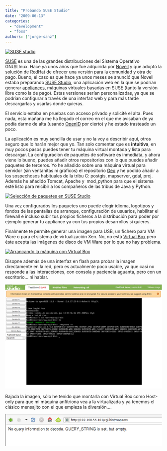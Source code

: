 ```yaml
---
title: "Probando SUSE Studio"
date: "2009-06-13"
categories: 
  - "development"
  - "foss"
authors: ["jorge-sanz"]
---
```


[![SUSE studio](images/frontpage-splash-dister.png "SUSE studio")](http://susestudio.com)

[SUSE](http://es.opensuse.org/Bienvenidos_a_openSUSE.org) es una de las grandes distribuciones del Sistema Operativo GNU/LInux. Hace ya unos años que fue adquirida por [Novell](http://www.novell.com/linux/) y que adoptó la solución de [RedHat](http://www.redhat.es/) de ofrecer una versión para la comunidad y otra de pago. Bueno, el caso es que hace ya unos meses se anunció que Novell estaba preparando [SUSE Studio](http://susestudio.com/), una aplicación web en la que se podrían generar [appliances](http://en.wikipedia.org/wiki/Virtual_appliance), máquinas virtuales basadas en SUSE (tanto la versión libre como la de pago). Estas versiones serían personalizadas, ya que se podrían configurar a través de una interfaz web y para más tarde descargarlas y usarlas donde quieras.

El servicio estaba en pruebas con acceso privado y solicité el alta. Pues nada, esta mañana me ha llegado el correo en el que me avisaban de ya podía darme de alta (usando [OpenID](http://es.wikipedia.org/wiki/OpenID) por cierto) y he estado trasteado un poco.

La aplicación es muy sencilla de usar y no la voy a describir aquí, otros seguro que lo harán mejor que yo. Tan solo comentar que es **intuitiva**, en muy pocos pasos puedes tener tu máquina virtual montada y lista para descargar. La configuración de paquetes de software es inmediata, y ahora viene lo bueno, puedes añadir otros repositorios con lo que puedes añadir paquetes de terceros. Yo he añadido sobre una máquina virtual para servidor (sin ventanitas ni gráficos) el repositorio [Geo](http://download.opensuse.org/repositories/Application:/Geo/) y he podido añadir a los sospechosos habituales de la tribu C: postgis, mapserver, gdal, proj. Además he añadido Tomcat, Apache y  mod\_python para que el sistema esté listo para reicibir a los compañeros de las tribus de Java y Python.

[![Selección de paquetes en SUSE Studio](/imgs/2009/06/suse-studio.png?w=450 "Selección de paquetes en SUSE Studio")](/imgs/2009/06/suse-studio.png)

Una vez configurados los paquetes uno puede elegir idioma, logotipos y fondos de las pantallas de arranque, configuración de usuarios, habilitar el firewall e incluso subir tus propios ficheros a la distribución para poder por ejemplo generar tu appliance ya con tus propios desarrollos si quieres.

Finalmente te permite generar una imagen para USB, un fichero para VM Ware o para el sistema de virtualización Xen. No, no está [Virtual Box](http://www.virtualbox.org/) pero éste acepta las imágenes de disco de VM Ware por lo que no hay problema.

[![Arrancando la máquina con Virtual Box](/imgs/2009/06/arrancando-vm.png?w=300 "arrancando-vm")](/imgs/2009/06/arrancando-vm.png)

Disopne además de una interfaz en flash para probar la imagen directamente en la red, pero es actualmente poco usable, ya que casi no responde a las interacciones, con consola y paciencia aguanta, pero con un escritorio... ni hablar.

[![Ejecutando la máquina virtual vía web](images/test-drive.png "test-drive")](/imgs/2009/06/test-drive.png)

Bajada la imagen, sólo he tenido que montarla con Virtual Box como Host-only para que mi máquina anfitriona vea a la virtualizada y ya tenemos el clásico mensajito con el que empieza la diversión....

[![Mapserver está listo](images/mapserver.png "mapserver")](/imgs/2009/06/mapserver.png)
